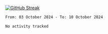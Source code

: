 [![GitHub Streak](https://streak-stats.demolab.com?user=renren-017&theme=sea&hide_border=true&background=DD272700)](https://git.io/streak-stats)

<!--START_SECTION:waka-->

```txt
From: 03 October 2024 - To: 10 October 2024

No activity tracked
```

<!--END_SECTION:waka-->
